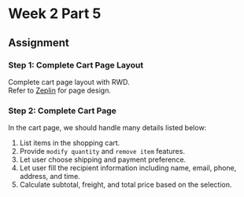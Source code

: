 # Week 2 Part 5

## Assignment

### Step 1: Complete Cart Page Layout

Complete cart page layout with RWD.  
Refer to [Zeplin](https://github.com/AppWorks-School/Front-End-Class-2018-Summer/blob/master/week-1/part-2/README.md#what-we-have) for page design.

### Step 2: Complete Cart Page

In the cart page, we should handle many details listed below:

1. List items in the shopping cart.
2. Provide `modify quantity` and `remove item` features.
3. Let user choose shipping and payment preference.
4. Let user fill the recipient information including name, email, phone, address, and time.
5. Calculate subtotal, freight, and total price based on the selection.

